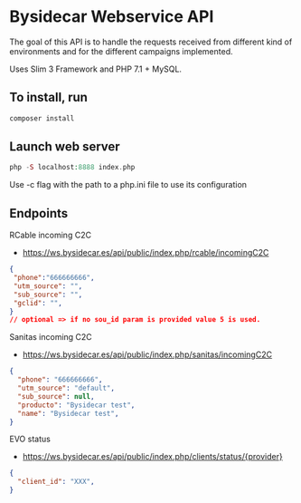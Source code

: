 # Bysidecar Webservice API

  The goal of this API is to handle the requests received from different kind of environments and for the different campaigns implemented.

  Uses Slim 3 Framework and PHP 7.1 + MySQL.

## To install, run

  ```php
  composer install

  ```

## Launch web server

```php
php -S localhost:8888 index.php
```

Use -c flag with the path to a php.ini file to use its configuration

## Endpoints

 RCable incoming C2C

- <https://ws.bysidecar.es/api/public/index.php/rcable/incomingC2C>

 ```json
 {
  "phone":"666666666",
  "utm_source": "",
  "sub_source": "",
  "gclid": "",
 }
 // optional => if no sou_id param is provided value 5 is used.
 ```

 Sanitas incoming C2C

- <https://ws.bysidecar.es/api/public/index.php/sanitas/incomingC2C>

 ```json
 {
   "phone": "666666666",
   "utm_source": "default",
   "sub_source": null,
   "producto": "Bysidecar test",
   "name": "Bysidecar test",
 }
 ```

 EVO status

- <https://ws.bysidecar.es/api/public/index.php/clients/status/{provider}>

 ```json
 {
   "client_id": "XXX",
 }
 ```
